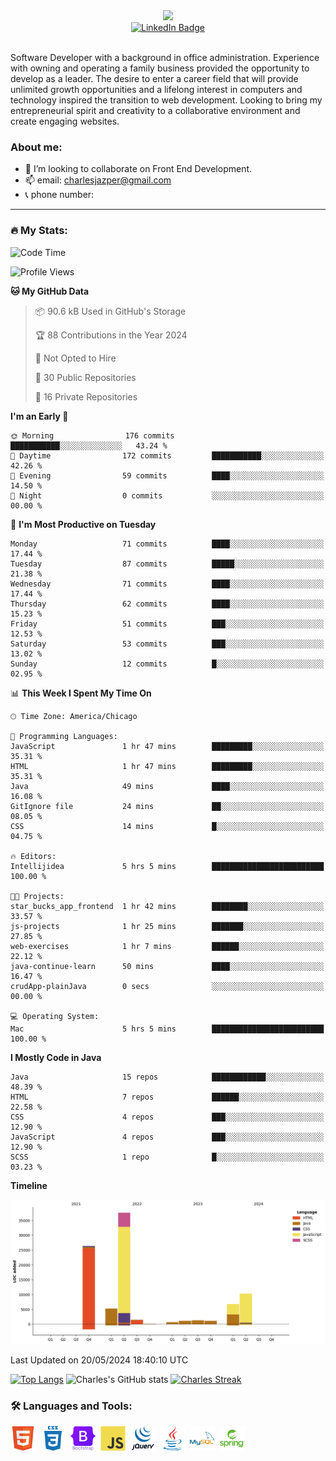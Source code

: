 <div id="header" align="center">
  <img src="https://media.giphy.com/media/O2PhyxtkFwCtUO6nen/giphy.gif" width="100"/>
</div>

<div id="badges" align="center">
  <a href="https://www.linkedin.com/in/charles-jazper/">
    <img src="https://img.shields.io/badge/LinkedIn-blue?style=for-the-badge&logo=linkedin&logoColor=white" alt="LinkedIn Badge"/>
  </a>
</div>

<div id="profile-views" align="center">
  <img src="https://komarev.com/ghpvc/?username=charlesaggasid&style=flat-square&color=blue" alt=""/>
</div>

Software Developer with a background in office administration. Experience with owning and operating a family business provided the opportunity to develop as a leader. The desire to enter a career field that will provide unlimited growth opportunities and a lifelong interest in computers and technology inspired the transition to web development. Looking to bring my entrepreneurial spirit and creativity to a collaborative environment and create engaging websites.

### About me:
- 💞️ I’m looking to collaborate on Front End Development.
- 📫 email: charlesjazper@gmail.com
- 📞 phone number: 
---
### 🔥 My Stats:
<!--START_SECTION:waka-->
![Code Time](http://img.shields.io/badge/Code%20Time-513%20hrs%2012%20mins-blue)

![Profile Views](http://img.shields.io/badge/Profile%20Views-0-blue)

**🐱 My GitHub Data** 

> 📦 90.6 kB Used in GitHub's Storage 
 > 
> 🏆 88 Contributions in the Year 2024
 > 
> 🚫 Not Opted to Hire
 > 
> 📜 30 Public Repositories 
 > 
> 🔑 16 Private Repositories 
 > 
**I'm an Early 🐤** 

```text
🌞 Morning                176 commits         ███████████░░░░░░░░░░░░░░   43.24 % 
🌆 Daytime                172 commits         ███████████░░░░░░░░░░░░░░   42.26 % 
🌃 Evening                59 commits          ████░░░░░░░░░░░░░░░░░░░░░   14.50 % 
🌙 Night                  0 commits           ░░░░░░░░░░░░░░░░░░░░░░░░░   00.00 % 
```
📅 **I'm Most Productive on Tuesday** 

```text
Monday                   71 commits          ████░░░░░░░░░░░░░░░░░░░░░   17.44 % 
Tuesday                  87 commits          █████░░░░░░░░░░░░░░░░░░░░   21.38 % 
Wednesday                71 commits          ████░░░░░░░░░░░░░░░░░░░░░   17.44 % 
Thursday                 62 commits          ████░░░░░░░░░░░░░░░░░░░░░   15.23 % 
Friday                   51 commits          ███░░░░░░░░░░░░░░░░░░░░░░   12.53 % 
Saturday                 53 commits          ███░░░░░░░░░░░░░░░░░░░░░░   13.02 % 
Sunday                   12 commits          █░░░░░░░░░░░░░░░░░░░░░░░░   02.95 % 
```


📊 **This Week I Spent My Time On** 

```text
🕑︎ Time Zone: America/Chicago

💬 Programming Languages: 
JavaScript               1 hr 47 mins        █████████░░░░░░░░░░░░░░░░   35.31 % 
HTML                     1 hr 47 mins        █████████░░░░░░░░░░░░░░░░   35.31 % 
Java                     49 mins             ████░░░░░░░░░░░░░░░░░░░░░   16.08 % 
GitIgnore file           24 mins             ██░░░░░░░░░░░░░░░░░░░░░░░   08.05 % 
CSS                      14 mins             █░░░░░░░░░░░░░░░░░░░░░░░░   04.75 % 

🔥 Editors: 
Intellijidea             5 hrs 5 mins        █████████████████████████   100.00 % 

🐱‍💻 Projects: 
star_bucks_app_frontend  1 hr 42 mins        ████████░░░░░░░░░░░░░░░░░   33.57 % 
js-projects              1 hr 25 mins        ███████░░░░░░░░░░░░░░░░░░   27.85 % 
web-exercises            1 hr 7 mins         ██████░░░░░░░░░░░░░░░░░░░   22.12 % 
java-continue-learn      50 mins             ████░░░░░░░░░░░░░░░░░░░░░   16.47 % 
crudApp-plainJava        0 secs              ░░░░░░░░░░░░░░░░░░░░░░░░░   00.00 % 

💻 Operating System: 
Mac                      5 hrs 5 mins        █████████████████████████   100.00 % 
```

**I Mostly Code in Java** 

```text
Java                     15 repos            ████████████░░░░░░░░░░░░░   48.39 % 
HTML                     7 repos             ██████░░░░░░░░░░░░░░░░░░░   22.58 % 
CSS                      4 repos             ███░░░░░░░░░░░░░░░░░░░░░░   12.90 % 
JavaScript               4 repos             ███░░░░░░░░░░░░░░░░░░░░░░   12.90 % 
SCSS                     1 repo              █░░░░░░░░░░░░░░░░░░░░░░░░   03.23 % 
```



**Timeline**

![Lines of Code chart](https://raw.githubusercontent.com/charlesaggasid/charlesaggasid/main/assets/bar_graph.png)


 Last Updated on 20/05/2024 18:40:10 UTC
<!--END_SECTION:waka-->

[![Top Langs](https://github-readme-stats.vercel.app/api/top-langs/?username=charlesaggasid&layout=compact)](https://github.com/charlesaggasid/github-readme-stats)
![Charles's GitHub stats](https://github-readme-stats.vercel.app/api?username=charlesaggasid&count_private=true&show_icons=true&theme=dracula)
[![Charles Streak](http://github-readme-streak-stats.herokuapp.com?user=charlesaggasid&theme=dark&background=000000)](https://git.io/streak-stats)


### 🛠️  Languages and Tools:
<div>
<img src="https://github.com/devicons/devicon/blob/master/icons/html5/html5-original.svg" title="HTML5" alt="HTML" width="40" height="40"/>&nbsp;
<img src="https://github.com/devicons/devicon/blob/master/icons/css3/css3-plain-wordmark.svg"  title="CSS3" alt="CSS" width="40" height="40"/>&nbsp;
<img src="https://github.com/devicons/devicon/blob/master/icons/bootstrap/bootstrap-original-wordmark.svg"  title="Bootstrap" alt="Bootstrap" width="40" height="40"/>&nbsp;
<img src="https://github.com/devicons/devicon/blob/master/icons/javascript/javascript-original.svg" title="JavaScript" alt="JavaScript" width="40" height="40"/>&nbsp;
  <img src="https://github.com/devicons/devicon/blob/master/icons/jquery/jquery-original-wordmark.svg" title="jQuery" alt="jQuery" width="40" height="40"/>&nbsp;
<img src="https://github.com/devicons/devicon/blob/master/icons/java/java-original.svg" title="Java"  alt="Java" width="40" height="40"/>&nbsp;
<img src="https://github.com/devicons/devicon/blob/master/icons/mysql/mysql-original-wordmark.svg" title="MySQL"  alt="MySQL" width="40" height="40"/>&nbsp;
<img src="https://github.com/devicons/devicon/blob/master/icons/spring/spring-original-wordmark.svg" title="Spring"  alt="Spring" width="40" height="40"/>&nbsp;  
</div>
<!---
charlesaggasid/charlesaggasid is a ✨ special ✨ repository because its `README.md` (this file) appears on your GitHub profile.
You can click the Preview link to take a look at your changes.
--->
